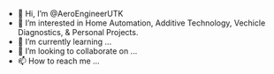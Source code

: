 - 👋 Hi, I’m @AeroEngineerUTK
- 👀 I’m interested in Home Automation, Additive Technology, Vechicle Diagnostics, & Personal Projects.
- 🌱 I’m currently learning ...
- 💞️ I’m looking to collaborate on ...
- 📫 How to reach me ...

<!---
AeroEngineerUTK/AeroEngineerUTK is a ✨ special ✨ repository because its `README.md` (this file) appears on your GitHub profile.
You can click the Preview link to take a look at your changes.
--->
